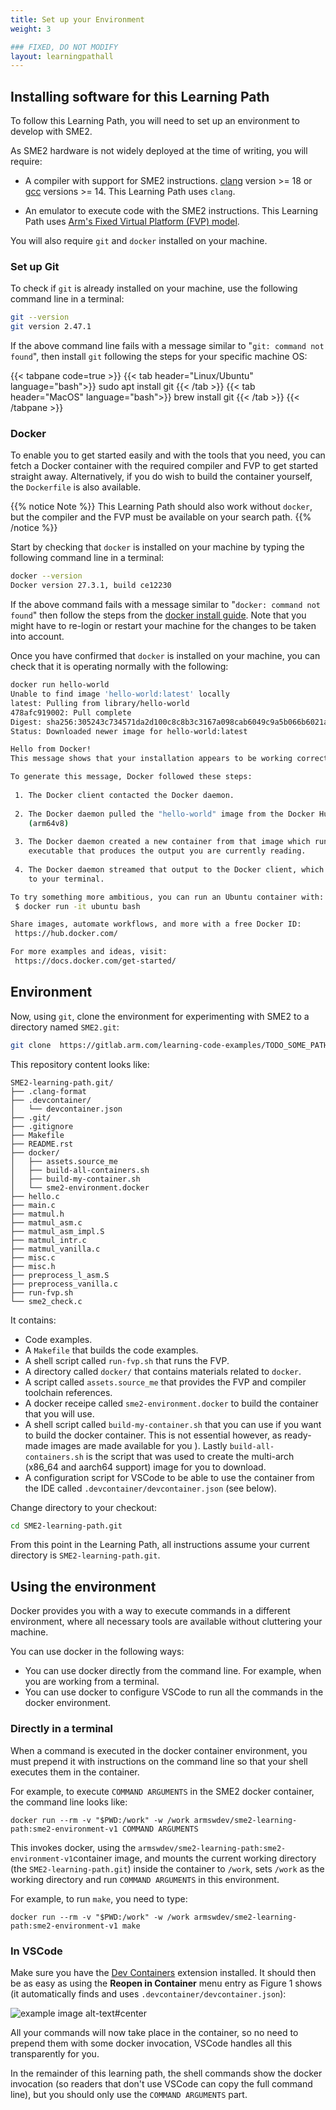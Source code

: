 ```yaml
---
title: Set up your Environment
weight: 3

### FIXED, DO NOT MODIFY
layout: learningpathall
---
```


## Installing software for this Learning Path

To follow this Learning Path, you will need to set up an environment to develop with SME2.

As SME2 hardware is not widely deployed at the time of writing, you will require:

 - A compiler with support for SME2 instructions. [clang](https://www.llvm.org/)
   version >= 18 or [gcc](https://gcc.gnu.org/) versions >= 14. This Learning
   Path uses ``clang``.

 - An emulator to execute code with the SME2 instructions. This Learning
   Path uses [Arm's Fixed Virtual Platform (FVP) model](https://developer.arm.com/Tools%20and%20Software/Fixed%20Virtual%20Platforms).

You will also require ``git`` and ``docker`` installed on your machine.

### Set up Git

To check if ``git`` is already installed on your machine, use the following command line in a terminal:

```BASH { output_lines=2 }
git --version
git version 2.47.1
```

If the above command line fails with a message similar to "``git: command not found``", then install ``git`` following the steps for your specific machine OS:

{{< tabpane code=true >}}
  {{< tab header="Linux/Ubuntu" language="bash">}}
sudo apt install git
  {{< /tab >}}
  {{< tab header="MacOS" language="bash">}}
brew install git
  {{< /tab >}}
{{< /tabpane >}}

### Docker

To enable you to get started easily and with the tools that you need, you can fetch a Docker container with the required compiler and FVP to get started straight away. Alternatively, if you do wish to build the container yourself, the ``Dockerfile`` is also available.


{{% notice Note %}}
This Learning Path should also work without ``docker``, but the compiler and the FVP must be available on your search path.
{{% /notice %}}

Start by checking that ``docker`` is installed on your machine by typing the following
command line in a terminal:

```BASH { output_lines="2" }
docker --version
Docker version 27.3.1, build ce12230
```

If the above command fails with a message similar to "``docker: command not found``"
then follow the steps from the [docker install guide](https://learn.arm.com/install-guides/docker/).
Note that you might have to re-login or restart your machine for the changes to be taken into account.

Once you have confirmed that ``docker`` is installed on your machine, you can check that it is operating normally with the following:

```BASH { output_lines="2-27" }
docker run hello-world
Unable to find image 'hello-world:latest' locally
latest: Pulling from library/hello-world
478afc919002: Pull complete
Digest: sha256:305243c734571da2d100c8c8b3c3167a098cab6049c9a5b066b6021a60fcb966
Status: Downloaded newer image for hello-world:latest

Hello from Docker!
This message shows that your installation appears to be working correctly.

To generate this message, Docker followed these steps:
 
 1. The Docker client contacted the Docker daemon.
 
 2. The Docker daemon pulled the "hello-world" image from the Docker Hub.
    (arm64v8)
 
 3. The Docker daemon created a new container from that image which runs the
    executable that produces the output you are currently reading.
 
 4. The Docker daemon streamed that output to the Docker client, which sent it
    to your terminal.

To try something more ambitious, you can run an Ubuntu container with:
 $ docker run -it ubuntu bash

Share images, automate workflows, and more with a free Docker ID:
 https://hub.docker.com/

For more examples and ideas, visit:
 https://docs.docker.com/get-started/
```

## Environment

Now, using ``git``, clone the environment for experimenting with SME2 to a directory
named ``SME2.git``:

```BASH
git clone  https://gitlab.arm.com/learning-code-examples/TODO_SOME_PATH SME2-learning-path.git
```

This repository content looks like:

```TXT
SME2-learning-path.git/
├── .clang-format
├── .devcontainer/
│   └── devcontainer.json
├── .git/
├── .gitignore
├── Makefile
├── README.rst
├── docker/
│   ├── assets.source_me
│   ├── build-all-containers.sh
│   ├── build-my-container.sh
│   └── sme2-environment.docker
├── hello.c
├── main.c
├── matmul.h
├── matmul_asm.c
├── matmul_asm_impl.S
├── matmul_intr.c
├── matmul_vanilla.c
├── misc.c
├── misc.h
├── preprocess_l_asm.S
├── preprocess_vanilla.c
├── run-fvp.sh
└── sme2_check.c
```

It contains:
- Code examples.
- A ``Makefile`` that builds the code examples.
- A shell script called ``run-fvp.sh`` that runs the FVP.
- A directory called ``docker/`` that contains materials related to ``docker``.
- A script called ``assets.source_me`` that provides the FVP and compiler toolchain references.
- A docker receipe called ``sme2-environment.docker`` to build the container that
  you will use.
- A shell script called ``build-my-container.sh`` that you can use if you want to build the docker container. This is not essential however, as ready-made
  images are made available for you ). Lastly ``build-all-containers.sh`` is the
  script that was used to create the multi-arch (x86_64 and aarch64 support)
  image for you to download.
- A configuration script for VSCode to be able to use the container from the IDE called ``.devcontainer/devcontainer.json`` (see below).

Change directory to your checkout:

```BASH
cd SME2-learning-path.git
```

From this point in the Learning Path, all instructions assume your current
directory is ``SME2-learning-path.git``.

## Using the environment

Docker provides you with a way to execute commands in a different environment,
where all necessary tools are available without cluttering your machine. 

You can use docker in the following ways:
- You can use docker directly from the command line. For example, when you are working
  from a terminal.
- You can use docker to configure VSCode to run all the commands in the docker environment.

### Directly in a terminal

When a command is executed in the docker container environment, you must prepend it with instructions on the command line so that your shell executes them in the container. 

For example, to execute ``COMMAND ARGUMENTS`` in the SME2 docker container, the command line looks like:

```SH
docker run --rm -v "$PWD:/work" -w /work armswdev/sme2-learning-path:sme2-environment-v1 COMMAND ARGUMENTS
```

This invokes docker, using the
``armswdev/sme2-learning-path:sme2-environment-v1``container
image, and mounts the current working directory (the ``SME2-learning-path.git``)
inside the container to ``/work``, sets ``/work`` as the
working directory and run ``COMMAND ARGUMENTS`` in this environment.

For example, to run ``make``, you need to type:

```SH
docker run --rm -v "$PWD:/work" -w /work armswdev/sme2-learning-path:sme2-environment-v1 make
```

### In VSCode

Make sure you have the [Dev
Containers](https://marketplace.visualstudio.com/items?itemName=ms-vscode-remote.remote-containers)
extension installed. It should then be as easy as using the **Reopen in
Container** menu entry as Figure 1 shows (it automatically finds and uses
``.devcontainer/devcontainer.json``):

![example image alt-text#center](VSCode.png "Figure 1. Using the Dev Containers extension")

All your commands will now take place in the container, so no need to prepend
them with some docker invocation, VSCode handles all this transparently for you.

In the remainder of this learning path, the shell commands show the docker
invocation (so readers that don't use VSCode can copy the full command line),
but you should only use the ``COMMAND ARGUMENTS`` part.

